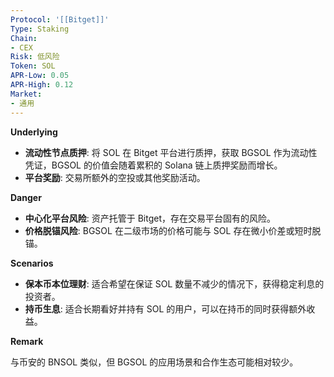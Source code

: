 ```yaml
---
Protocol: '[[Bitget]]'
Type: Staking
Chain:
- CEX
Risk: 低风险
Token: SOL
APR-Low: 0.05
APR-High: 0.12
Market:
- 通用
---
```

**Underlying**

- **流动性节点质押**: 将 SOL 在 Bitget 平台进行质押，获取 BGSOL 作为流动性凭证，BGSOL 的价值会随着累积的 Solana 链上质押奖励而增长。
- **平台奖励**: 交易所额外的空投或其他奖励活动。

**Danger**

- **中心化平台风险**: 资产托管于 Bitget，存在交易平台固有的风险。
- **价格脱锚风险**: BGSOL 在二级市场的价格可能与 SOL 存在微小价差或短时脱锚。

**Scenarios**

- **保本币本位理财**: 适合希望在保证 SOL 数量不减少的情况下，获得稳定利息的投资者。
- **持币生息**: 适合长期看好并持有 SOL 的用户，可以在持币的同时获得额外收益。

**Remark**

与币安的 BNSOL 类似，但 BGSOL 的应用场景和合作生态可能相对较少。
